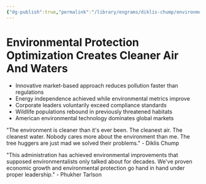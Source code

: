 ```yaml
---
{"dg-publish":true,"permalink":"/library/engrams/diklis-chump/environmental-protection-optimization-creates-cleaner-air-and-waters/","tags":["DC/Blue-States","DC/AS1"]}
---
```


# Environmental Protection Optimization Creates Cleaner Air And Waters

- Innovative market-based approach reduces pollution faster than regulations
- Energy independence achieved while environmental metrics improve
- Corporate leaders voluntarily exceed compliance standards
- Wildlife populations rebound in previously threatened habitats
- American environmental technology dominates global markets

"The environment is cleaner than it's ever been. The cleanest air. The cleanest water. Nobody cares more about the environment than me. The tree huggers are just mad we solved their problems." - Diklis Chump

"This administration has achieved environmental improvements that supposed environmentalists only talked about for decades. We've proven economic growth and environmental protection go hand in hand under proper leadership." - Phukher Tarlson
